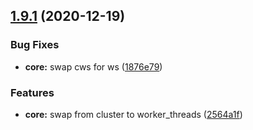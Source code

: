 ## [1.9.1](https://github.com/landoftherair/lotr2/compare/v1.9.0...v1.9.1) (2020-12-19)


### Bug Fixes

* **core:** swap cws for ws ([1876e79](https://github.com/landoftherair/lotr2/commit/1876e79fe5a51b90d57d6bd6656285ff94433f88))


### Features

* **core:** swap from cluster to worker_threads ([2564a1f](https://github.com/landoftherair/lotr2/commit/2564a1fd4b34ed3efd43b24174f0efc5bee441a8))



